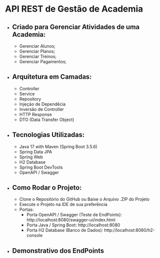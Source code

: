 # API REST de Gestão de Academia

- ## Criado para Gerenciar Atividades de uma Academia: 
	- Gerenciar Alunos;
	- Gerenciar Planos;
	- Gerenciar Treinos;
	- Gerenciar Pagamentos;

- ## Arquitetura em Camadas: 
	- Controller
	- Service
	- Repository
	- Injeção de Dependêcia
	- Inversão de Controller
	- HTTP Response
	- DTO (Data Transfer Object)

- ## Tecnologias Utilizadas: 
	- Java 17 with Maven (Spring Boot 3.5.6)
	- Spring Data JPA
	- Spring Web
	- H2 Database
	- Spring Boot DevTools
	- OpenAPI / Swagger
- ## Como Rodar o Projeto:
  - Clone o Repositório do GitHub ou Baixe o Arquivo .ZIP do Projeto
  - Execute o Projeto na IDE de sua preferência
  - Portas: 
	  - Porta OpenAPI / Swagger (Teste de EndPoints): http://localhost:8080/swagger-ui/index.html
  	- Porta Java / Spring Boot: http://localhost:8080
    - Porta H2 Database (Banco de Dados): http://localhost:8080/h2-console
- ## Demonstrativo dos EndPoints
